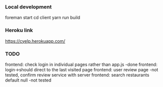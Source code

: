 ### Local development
foreman start 
cd client
yarn run build

### Heroku link
https://cyelp.herokuapp.com/


### TODO
frontend: check login in individual pages rather than app.js -done
frontend: login->should direct to the last visited page 
frontend: user review page -not tested, confirm review service with server 
frontend: search restaurants default null -not tested